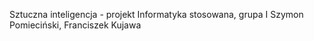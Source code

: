 Sztuczna inteligencja - projekt
Informatyka stosowana, grupa I
Szymon Pomieciński, Franciszek Kujawa
